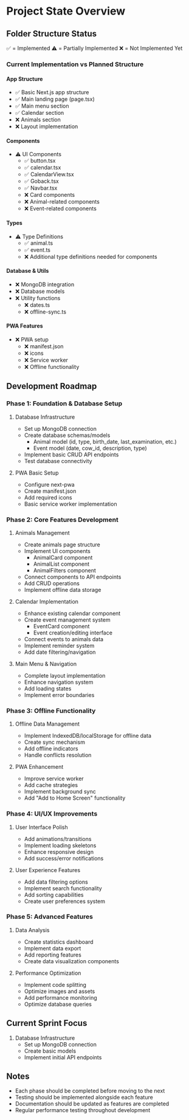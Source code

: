 # Project State Overview

## Folder Structure Status
✅ = Implemented
⚠️ = Partially Implemented
❌ = Not Implemented Yet

### Current Implementation vs Planned Structure

#### App Structure
- ✅ Basic Next.js app structure
- ✅ Main landing page (page.tsx)
- ✅ Main menu section
- ✅ Calendar section
- ❌ Animals section
- ❌ Layout implementation

#### Components
- ⚠️ UI Components
  - ✅ button.tsx
  - ✅ calendar.tsx
  - ✅ CalendarView.tsx
  - ✅ Goback.tsx
  - ✅ Navbar.tsx
  - ❌ Card components
  - ❌ Animal-related components
  - ❌ Event-related components

#### Types
- ⚠️ Type Definitions
  - ✅ animal.ts
  - ✅ event.ts
  - ❌ Additional type definitions needed for components

#### Database & Utils
- ❌ MongoDB integration
- ❌ Database models
- ❌ Utility functions
  - ❌ dates.ts
  - ❌ offline-sync.ts

#### PWA Features
- ❌ PWA setup
  - ❌ manifest.json
  - ❌ icons
  - ❌ Service worker
  - ❌ Offline functionality

## Development Roadmap

### Phase 1: Foundation & Database Setup
1. Database Infrastructure
   - Set up MongoDB connection
   - Create database schemas/models
     - Animal model (id, type, birth_date, last_examination, etc.)
     - Event model (date, cow_id, description, type)
   - Implement basic CRUD API endpoints
   - Test database connectivity

2. PWA Basic Setup
   - Configure next-pwa
   - Create manifest.json
   - Add required icons
   - Basic service worker implementation

### Phase 2: Core Features Development
1. Animals Management
   - Create animals page structure
   - Implement UI components
     - AnimalCard component
     - AnimalList component
     - AnimalFilters component
   - Connect components to API endpoints
   - Add CRUD operations
   - Implement offline data storage

2. Calendar Implementation
   - Enhance existing calendar component
   - Create event management system
     - EventCard component
     - Event creation/editing interface
   - Connect events to animals data
   - Implement reminder system
   - Add date filtering/navigation

3. Main Menu & Navigation
   - Complete layout implementation
   - Enhance navigation system
   - Add loading states
   - Implement error boundaries

### Phase 3: Offline Functionality
1. Offline Data Management
   - Implement IndexedDB/localStorage for offline data
   - Create sync mechanism
   - Add offline indicators
   - Handle conflicts resolution

2. PWA Enhancement
   - Improve service worker
   - Add cache strategies
   - Implement background sync
   - Add "Add to Home Screen" functionality

### Phase 4: UI/UX Improvements
1. User Interface Polish
   - Add animations/transitions
   - Implement loading skeletons
   - Enhance responsive design
   - Add success/error notifications

2. User Experience Features
   - Add data filtering options
   - Implement search functionality
   - Add sorting capabilities
   - Create user preferences system

### Phase 5: Advanced Features
1. Data Analysis
   - Create statistics dashboard
   - Implement data export
   - Add reporting features
   - Create data visualization components

2. Performance Optimization
   - Implement code splitting
   - Optimize images and assets
   - Add performance monitoring
   - Optimize database queries

## Current Sprint Focus
1. Database Infrastructure
   - Set up MongoDB connection
   - Create basic models
   - Implement initial API endpoints

## Notes
- Each phase should be completed before moving to the next
- Testing should be implemented alongside each feature
- Documentation should be updated as features are completed
- Regular performance testing throughout development 